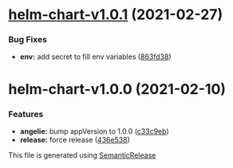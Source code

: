 # [helm-chart-v1.0.1](https://github.com/AlexisMtr/angelie/compare/helm-chart-v1.0.0...helm-chart-v1.0.1) (2021-02-27)


### Bug Fixes

* **env:** add secret to fill env variables ([863fd38](https://github.com/AlexisMtr/angelie/commit/863fd3891373887ffc151407e4add81e3c29510a))

# helm-chart-v1.0.0 (2021-02-10)


### Features

* **angelie:** bump appVersion to 1.0.0 ([c33c9eb](https://github.com/AlexisMtr/angelie/commit/c33c9eb12159c34f4faf3d889065e5bf8b0520df))
* **release:** force release ([436e538](https://github.com/AlexisMtr/angelie/commit/436e5383f25bb34335e13a5410499147c1b295af))

This file is generated using [SemanticRelease](https://github.com/semantic-release/changelog)
